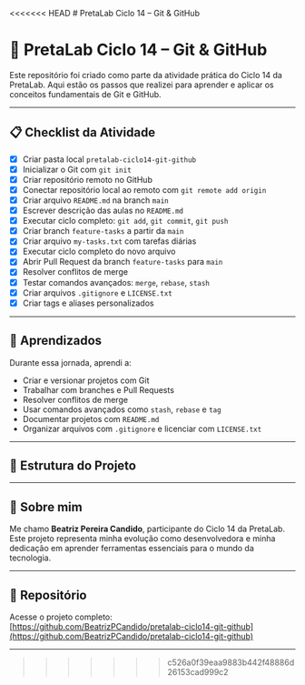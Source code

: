 <<<<<<< HEAD
\# PretaLab Ciclo 14 – Git \& GitHub

# 🚀 PretaLab Ciclo 14 – Git & GitHub

Este repositório foi criado como parte da atividade prática do Ciclo 14 da PretaLab. Aqui estão os passos que realizei para aprender e aplicar os conceitos fundamentais de Git e GitHub.

---

## 📋 Checklist da Atividade

- [x] Criar pasta local `pretalab-ciclo14-git-github`
- [x] Inicializar o Git com `git init`
- [x] Criar repositório remoto no GitHub
- [x] Conectar repositório local ao remoto com `git remote add origin`
- [x] Criar arquivo `README.md` na branch `main`
- [x] Escrever descrição das aulas no `README.md`
- [x] Executar ciclo completo: `git add`, `git commit`, `git push`
- [x] Criar branch `feature-tasks` a partir da `main`
- [x] Criar arquivo `my-tasks.txt` com tarefas diárias
- [x] Executar ciclo completo do novo arquivo
- [x] Abrir Pull Request da branch `feature-tasks` para `main`
- [x] Resolver conflitos de merge
- [x] Testar comandos avançados: `merge`, `rebase`, `stash`
- [x] Criar arquivos `.gitignore` e `LICENSE.txt`
- [x] Criar tags e aliases personalizados

---

## 🧠 Aprendizados

Durante essa jornada, aprendi a:

- Criar e versionar projetos com Git
- Trabalhar com branches e Pull Requests
- Resolver conflitos de merge
- Usar comandos avançados como `stash`, `rebase` e `tag`
- Documentar projetos com `README.md`
- Organizar arquivos com `.gitignore` e licenciar com `LICENSE.txt`

---

## 📁 Estrutura do Projeto


---

## 📝 Sobre mim

Me chamo **Beatriz Pereira Candido**, participante do Ciclo 14 da PretaLab. Este projeto representa minha evolução como desenvolvedora e minha dedicação em aprender ferramentas essenciais para o mundo da tecnologia.

---

## 🔗 Repositório

Acesse o projeto completo:  
[https://github.com/BeatrizPCandido/pretalab-ciclo14-git-github](https://github.com/BeatrizPCandido/pretalab-ciclo14-git-github)


---
>>>>>>> c526a0f39eaa9883b442f48886d26153cad999c2


